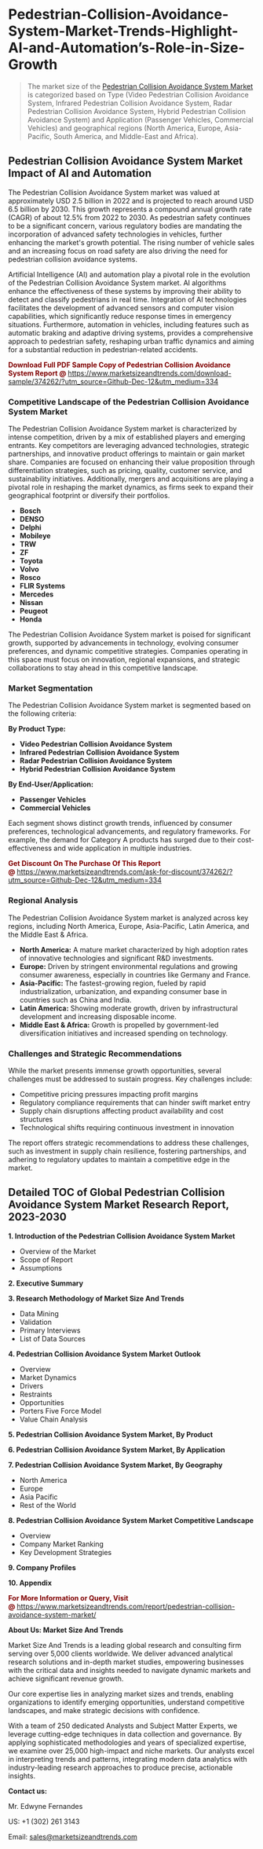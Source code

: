 <H1>Pedestrian-Collision-Avoidance-System-Market-Trends-Highlight-AI-and-Automation’s-Role-in-Size-Growth</H1><blockquote><p>The market size of the <a href="https://www.marketsizeandtrends.com/download-sample/374262/?utm_source=Github-Dec-12&amp;utm_medium=334" target="_blank">Pedestrian Collision Avoidance System Market </a>is categorized based on Type (Video Pedestrian Collision Avoidance System, Infrared Pedestrian Collision Avoidance System, Radar Pedestrian Collision Avoidance System, Hybrid Pedestrian Collision Avoidance System) and Application (Passenger Vehicles, Commercial Vehicles) and geographical regions (North America, Europe, Asia-Pacific, South America, and Middle-East and Africa).</p></blockquote><p><h2>Pedestrian Collision Avoidance System Market Impact of AI and Automation</h2><p>The Pedestrian Collision Avoidance System market was valued at approximately USD 2.5 billion in 2022 and is projected to reach around USD 6.5 billion by 2030. This growth represents a compound annual growth rate (CAGR) of about 12.5% from 2022 to 2030. As pedestrian safety continues to be a significant concern, various regulatory bodies are mandating the incorporation of advanced safety technologies in vehicles, further enhancing the market's growth potential. The rising number of vehicle sales and an increasing focus on road safety are also driving the need for pedestrian collision avoidance systems.</p><p>Artificial Intelligence (AI) and automation play a pivotal role in the evolution of the Pedestrian Collision Avoidance System market. AI algorithms enhance the effectiveness of these systems by improving their ability to detect and classify pedestrians in real time. Integration of AI technologies facilitates the development of advanced sensors and computer vision capabilities, which significantly reduce response times in emergency situations. Furthermore, automation in vehicles, including features such as automatic braking and adaptive driving systems, provides a comprehensive approach to pedestrian safety, reshaping urban traffic dynamics and aiming for a substantial reduction in pedestrian-related accidents.</p></p><p><strong><span style="color: #800000;">Download Full PDF Sample Copy of Pedestrian Collision Avoidance System Report @</span>&nbsp;</strong><a href="https://www.marketsizeandtrends.com/download-sample/374262/?utm_source=Github-Dec-12&amp;utm_medium=334">https://www.marketsizeandtrends.com/download-sample/374262/?utm_source=Github-Dec-12&amp;utm_medium=334</a></p><h3>Competitive Landscape of the Pedestrian Collision Avoidance System Market</h3><p>The Pedestrian Collision Avoidance System market is characterized by intense competition, driven by a mix of established players and emerging entrants. Key competitors are leveraging advanced technologies, strategic partnerships, and innovative product offerings to maintain or gain market share. Companies are focused on enhancing their value proposition through differentiation strategies, such as pricing, quality, customer service, and sustainability initiatives. Additionally, mergers and acquisitions are playing a pivotal role in reshaping the market dynamics, as firms seek to expand their geographical footprint or diversify their portfolios.</p><p><strong><p><ul><li>Bosch </li><li> DENSO </li><li> Delphi </li><li> Mobileye </li><li> TRW </li><li> ZF </li><li> Toyota </li><li> Volvo </li><li> Rosco </li><li> FLIR Systems </li><li> Mercedes </li><li> Nissan </li><li> Peugeot </li><li> Honda</p></li></ul></p></strong></p><p>The Pedestrian Collision Avoidance System market is poised for significant growth, supported by advancements in technology, evolving consumer preferences, and dynamic competitive strategies. Companies operating in this space must focus on innovation, regional expansions, and strategic collaborations to stay ahead in this competitive landscape.</p><h3>Market Segmentation</h3><p>The Pedestrian Collision Avoidance System market is segmented based on the following criteria:</p><p><strong>By Product Type:</strong></p><p><strong><p><ul><li>Video Pedestrian Collision Avoidance System </li><li> Infrared Pedestrian Collision Avoidance System </li><li> Radar Pedestrian Collision Avoidance System </li><li> Hybrid Pedestrian Collision Avoidance System</p></li></ul></p></strong></p><p><strong>By End-User/Application:</strong></p><p><strong><p><ul><li>Passenger Vehicles </li><li> Commercial Vehicles</p></li></ul></p></strong></p><p>Each segment shows distinct growth trends, influenced by consumer preferences, technological advancements, and regulatory frameworks. For example, the demand for Category A products has surged due to their cost-effectiveness and wide application in multiple industries.</p><p><strong><span style="color: #800000;">Get Discount On The Purchase Of This Report @&nbsp;</span></strong><a href="https://www.marketsizeandtrends.com/ask-for-discount/374262/?utm_source=Github-Dec-12&amp;utm_medium=334">https://www.marketsizeandtrends.com/ask-for-discount/374262/?utm_source=Github-Dec-12&amp;utm_medium=334</a></p><h3>Regional Analysis</h3><p>The Pedestrian Collision Avoidance System market is analyzed across key regions, including North America, Europe, Asia-Pacific, Latin America, and the Middle East &amp; Africa.</p><ul><li><strong>North America:</strong> A mature market characterized by high adoption rates of innovative technologies and significant R&amp;D investments.</li><li><strong>Europe:</strong> Driven by stringent environmental regulations and growing consumer awareness, especially in countries like Germany and France.</li><li><strong>Asia-Pacific:</strong> The fastest-growing region, fueled by rapid industrialization, urbanization, and expanding consumer base in countries such as China and India.</li><li><strong>Latin America:</strong> Showing moderate growth, driven by infrastructural development and increasing disposable income.</li><li><strong>Middle East &amp; Africa:</strong> Growth is propelled by government-led diversification initiatives and increased spending on technology.</li></ul><h3>Challenges and Strategic Recommendations</h3><p>While the market presents immense growth opportunities, several challenges must be addressed to sustain progress. Key challenges include:</p><ul><li>Competitive pricing pressures impacting profit margins</li><li>Regulatory compliance requirements that can hinder swift market entry</li><li>Supply chain disruptions affecting product availability and cost structures</li><li>Technological shifts requiring continuous investment in innovation</li></ul><p>The report offers strategic recommendations to address these challenges, such as investment in supply chain resilience, fostering partnerships, and adhering to regulatory updates to maintain a competitive edge in the market.</p><h2>Detailed TOC of Global Pedestrian Collision Avoidance System Market Research Report, 2023-2030</h2><p><strong>1. Introduction of the Pedestrian Collision Avoidance System Market</strong></p><ul><li>Overview of the Market</li><li>Scope of Report</li><li>Assumptions&nbsp;</li></ul><p><strong>2. Executive Summary</strong></p><p><strong>3. Research Methodology of <strong>Market Size And Trends</strong></strong></p><ul><li>Data Mining</li><li>Validation</li><li>Primary Interviews</li><li>List of Data Sources&nbsp;</li></ul><p><strong>4. Pedestrian Collision Avoidance System Market Outlook</strong></p><ul><li>Overview</li><li>Market Dynamics</li><li>Drivers</li><li>Restraints</li><li>Opportunities</li><li>Porters Five Force Model</li><li>Value Chain Analysis&nbsp;</li></ul><p><strong>5. Pedestrian Collision Avoidance System Market, By Product</strong></p><p><strong>6. Pedestrian Collision Avoidance System Market, By Application</strong></p><p><strong>7. Pedestrian Collision Avoidance System Market, By Geography</strong></p><ul><li>North America</li><li>Europe</li><li>Asia Pacific</li><li>Rest of the World&nbsp;</li></ul><p><strong>8. Pedestrian Collision Avoidance System Market Competitive Landscape</strong></p><ul><li>Overview</li><li>Company Market Ranking</li><li>Key Development Strategies&nbsp;</li></ul><p><strong>9. Company Profiles</strong></p><p><strong>10. Appendix</strong></p><p><strong><span style="color: #800000;">For More Information or Query, Visit @&nbsp;</span></strong><a href="https://www.marketsizeandtrends.com/report/pedestrian-collision-avoidance-system-market/">https://www.marketsizeandtrends.com/report/pedestrian-collision-avoidance-system-market/</a></p><p></p><p><strong>About Us:&nbsp;Market Size And Trends</strong></p><p>Market Size And Trends&nbsp;is a leading global research and consulting firm serving over 5,000 clients worldwide. We deliver advanced analytical research solutions and in-depth market studies, empowering businesses with the critical data and insights needed to navigate dynamic markets and achieve significant revenue growth.</p><p>Our core expertise lies in analyzing market sizes and trends, enabling organizations to identify emerging opportunities, understand competitive landscapes, and make strategic decisions with confidence.</p><p>With a team of 250 dedicated Analysts and Subject Matter Experts, we leverage cutting-edge techniques in data collection and governance. By applying sophisticated methodologies and years of specialized expertise, we examine over 25,000 high-impact and niche markets. Our analysts excel in interpreting trends and patterns, integrating modern data analytics with industry-leading research approaches to produce precise, actionable insights.</p><p><strong>Contact us:</strong></p><p>Mr. Edwyne Fernandes</p><p>US: +1 (302) 261 3143</p><p>Email: <a href="mailto:sales@marketsizeandtrends.com">sales@marketsizeandtrends.com</a>&nbsp;</p>
